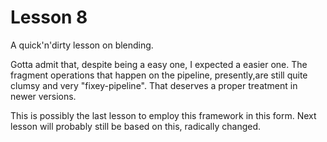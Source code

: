 Lesson 8
=========
A quick'n'dirty lesson on blending.

Gotta admit that, despite being a easy one, I expected a easier one. The fragment operations that happen on the pipeline, presently,are still quite clumsy and very "fixey-pipeline". That deserves a proper treatment in newer versions.

This is possibly the last lesson to employ this framework in this form. Next lesson will probably still be based on this, radically changed.
